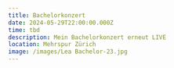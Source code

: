 ```yaml
---
title: Bachelorkonzert
date: 2024-05-29T22:00:00.000Z
time: tbd
description: Mein Bachelorkonzert erneut LIVE
location: Mehrspur Zürich
image: /images/Lea Bachelor-23.jpg
---
```


